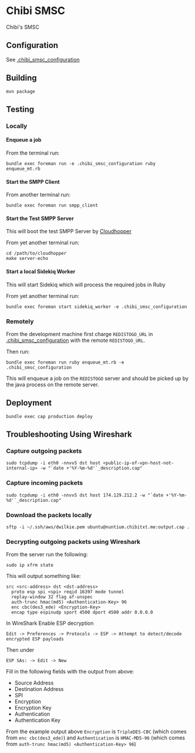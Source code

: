 # Chibi SMSC

Chibi's SMSC

## Configuration

See [.chibi_smsc_configuration](https://github.com/dwilkie/chibi-smsc/blob/master/.chibi_smsc_configuration)

## Building

```
mvn package
```

## Testing

### Locally

#### Enqueue a job

From the terminal run:

```
bundle exec foreman run -e .chibi_smsc_configuration ruby enqueue_mt.rb
```

#### Start the SMPP Client

From another terminal run:

```
bundle exec foreman run smpp_client
```

#### Start the Test SMPP Server

This will boot the test SMPP Server by [Cloudhopper](https://github.com/twitter/cloudhopper-smpp)

From yet another terminal run:

```
cd /path/to/cloudhopper
make server-echo
```

#### Start a local Sidekiq Worker

This will start Sidekiq which will process the required jobs in Ruby

From yet another terminal run:

```
bundle exec foreman start sidekiq_worker -e .chibi_smsc_configuration
```

### Remotely

From the development machine first charge `REDISTOGO_URL` in [.chibi_smsc_configuration](https://github.com/dwilkie/chibi-smsc/blob/master/.chibi_smsc_configuration) with the remote `REDISTOGO_URL`.

Then run:

```
bundle exec foreman run ruby enqueue_mt.rb -e .chibi_smsc_configuration
```

This will enqueue a job on the `REDISTOGO` server and should be picked up by the java process on the remote server.

## Deployment

```
bundle exec cap production deploy
```

## Troubleshooting Using Wireshark

### Capture outgoing packets

```
sudo tcpdump -i eth0 -nnvvS dst host <public-ip-of-vpn-host-not-internal-ip> -w "`date +'%Y-%m-%d'`_description.cap"
```

### Capture incoming packets

```
sudo tcpdump -i eth0 -nnvvS dst host 174.129.212.2 -w "`date +'%Y-%m-%d'`_description.cap"
```

### Download the packets locally

```
sftp -i ~/.ssh/aws/dwilkie.pem ubuntu@nuntium.chibitxt.me:output.cap .
```

### Decrypting outgoing packets using Wireshark

From the server run the following:

```
sudo ip xfrm state
```

This will output something like:

```
src <src-address> dst <dst-address>
  proto esp spi <spi> reqid 16397 mode tunnel
  replay-window 32 flag af-unspec
  auth-trunc hmac(md5) <Authentication-Key> 96
  enc cbc(des3_ede) <Encryption-Key>
  encap type espinudp sport 4500 dport 4500 addr 0.0.0.0
```

In WireShark Enable ESP decryption

```
Edit -> Preferences -> Protocols -> ESP -> Attempt to detect/decode encrypted ESP payloads
```

Then under

```
ESP SAs: -> Edit -> New
```

Fill in the following fields with the output from above:

* Source Address
* Destination Address
* SPI
* Encryption
* Encryption Key
* Authentication
* Authentication Key

From the example output above `Encryption` is `TripleDES-CBC` (which comes from `enc cbc(des3_ede)`) and `Authentication` is `HMAC-MD5-96` (which comes from `auth-trunc hmac(md5) <Authentication-Key> 96`)

